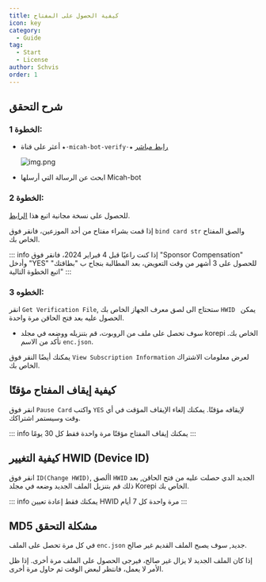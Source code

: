 ```yaml
---
title: كيفية الحصول على المفتاح
icon: key
category:
  - Guide
tag:
  - Start
  - License
author: Schvis
order: 1
---
```


## شرح التحقق

### الخطوة 1:
- أعثر على قناة `★⋅micah-bot-verify⋅★` [رابط مباشر](https://discord.com/channels/1069057220802781265/1203687333107335198)

  ![img.png](/assets/images/docs/202402/verify-1.png)
- ابحث عن الرسالة التي أرسلها Micah-bot
### الخطوة 2:
للحصول على نسخة مجانية اتبع هذا [الرابط](free.md).

إذا قمت بشراء مفتاح من أحد الموزعين، فانقر فوق `bind card str` والصق المفتاح الخاص بك.

::: info إذا كنت راعيًا قبل 4 فبراير 2024، فانقر فوق "Sponsor Compensation" وأدخل "YES" للحصول على 3 أشهر من وقت التعويض، بعد المطالبة بنجاح ب "بطاقتك" اتبع الخطوة التالية"
:::
### الخطوه 3:
انقر `Get Verification File`, ستحتاج الى لصق معرف الجهاز الخاص بك `HWID ` يمكن الحصول عليه بعد فتح الحاقن مرة واحدة.
- سوف تحصل على ملف من الروبوت، قم بتنزيله ووضعه في مجلد korepi الخاص بك. تأكد من الاسم `enc.json`.

يمكنك أيضًا النقر فوق `View Subscription Information` لعرض معلومات الاشتراك الخاص بك.

## كيفية إيقاف المفتاح مؤقتًا

انقر فوق `Pause Card` واكتب `YES` لإيقافه مؤقتًا. يمكنك إلغاء الإيقاف المؤقت في أي وقت وسيستمر اشتراكك.

::: info يمكنك إيقاف المفتاح مؤقتًا مرة واحدة فقط كل 30 يومًا
:::

## كيفية التغيير HWID (Device ID)

انقر فوق `ID(Change HWID)`, األصق `HWID` الجديد الدي حصلت عليه من فتح الحاقن, بعد ذلك قم بتنزيل الملف الجديد وضعه في مجلد Korepi الخاص بك.

::: info يمكنك فقط إعادة تعيين HWID مرة واحدة كل 7 أيام
:::

## MD5 مشكلة التحقق
في كل مرة تحصل على الملف `enc.json` جديد,  سوف يصبح الملف القديم غير صالح.

إذا كان الملف الجديد لا يزال غير صالح، فيرجى الحصول على الملف مرة أخرى. إذا ظل الأمر لا يعمل، فانتظر لبعض الوقت ثم حاول مرة أخرى.